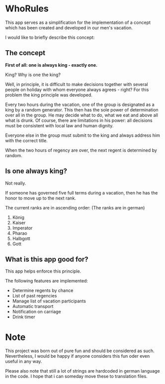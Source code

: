 # WhoRules

This app serves as a simplification for the implementation of a concept which has been created and developed in our men's vacation.

I would like to briefly describe this concept:

## The concept

__First of all: one is always king - exactly one.__

King? Why is one the king?

Well, in principle, it is difficult to make decisions together with several people on holiday with whom everyone always agrees - right?
For this problem the king principle was developed.

Every two hours during the vacation, one of the group is designated as a king by a random generator.
This then has the sole power of determination over all in the group. He may decide what to do, what we eat and above all what is drunk.
Of course, there are limitations in his power: all decisions must be consistent with local law and human dignity.

Everyone else in the group must submit to the king and always address him with the correct title.

When the two hours of regency are over, the next regent is determined by random.

## Is one always king?

Not really.

If someone has governed five full terms during a vacation, then he has the honor to move up to the next rank.

The current ranks are in ascending order:
(The ranks are in german)

1. König
2. Kaiser
3. Imperator
4. Pharao
5. Halbgott
6. Gott

## What is this app good for?

This app helps enforce this principle.

The following features are implemented:

* Determine regents by chance
* List of past regencies
* Manage list of vacation participants
* Automatic transport
* Notification on carriage
* Drink timer


# Note

This project was born out of pure fun and should be considered as such.
Nevertheless, I would be happy if anyone considers this fun oder even useful in any way. 

Please also note that still a lot of strings are hardcoded in german language in the code. 
I hope that i can someday move these to translation files.
